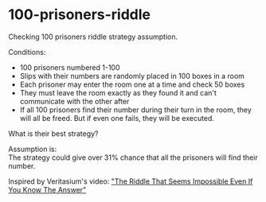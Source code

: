 # 100-prisoners-riddle
Checking 100 prisoners riddle strategy assumption.

 Conditions:
 - 100 prisoners numbered 1-100
 - Slips with their numbers are randomly placed in 100 boxes in a room
 - Each prisoner may enter the room one at a time and check 50 boxes
 - They must leave the room exactly as they found it and can't
 communicate with the other after
 - If all 100 prisoners find their number during their turn in the room,
 they will all be freed. But if even one fails, they will be executed.
 
 What is their best strategy?
 
 Assumption is:<br/>
 The strategy could give over 31% chance that all the prisoners will find their number.
 
 Inspired by Veritasium's video: <a href="https://www.youtube.com/watch?v=iSNsgj1OCLA">"The Riddle That Seems Impossible Even If You Know The Answer"</a>
